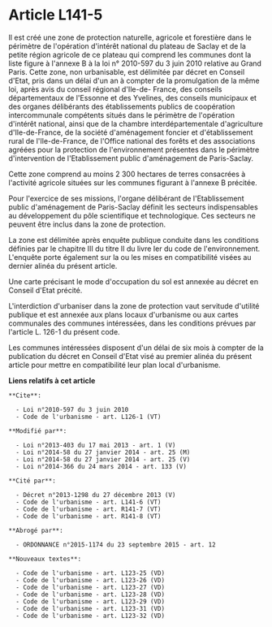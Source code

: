 # Article L141-5

Il est créé une zone de protection naturelle, agricole et forestière dans le périmètre de l'opération d'intérêt national du
plateau de Saclay et de la petite région agricole de ce plateau qui comprend les communes dont la liste figure à l'annexe B à
la loi n° 2010-597 du 3 juin 2010 relative au Grand Paris. Cette zone, non urbanisable, est délimitée par décret en Conseil
d'Etat, pris dans un délai d'un an à compter de la promulgation de la même loi, après avis du conseil régional d'Ile-de-
France, des conseils départementaux de l'Essonne et des Yvelines, des conseils municipaux et des organes délibérants des
établissements publics de coopération intercommunale compétents situés dans le périmètre de l'opération d'intérêt national,
ainsi que de la chambre interdépartementale d'agriculture d'Ile-de-France, de la société d'aménagement foncier et
d'établissement rural de l'Ile-de-France, de l'Office national des forêts et des associations agréées pour la protection de
l'environnement présentes dans le périmètre d'intervention de l'Etablissement public d'aménagement de Paris-Saclay. 

Cette zone comprend au moins 2 300 hectares de terres consacrées à l'activité agricole situées sur les communes figurant à
l'annexe B précitée. 

Pour l'exercice de ses missions, l'organe délibérant de l'Etablissement public d'aménagement de Paris-Saclay définit les
secteurs indispensables au développement du pôle scientifique et technologique. Ces secteurs ne peuvent être inclus dans la
zone de protection. 

La zone est délimitée après enquête publique conduite dans les conditions définies par le chapitre III du titre II du livre
Ier du code de l'environnement. L'enquête porte également sur la ou les mises en compatibilité visées au dernier alinéa du
présent article. 

Une carte précisant le mode d'occupation du sol est annexée au décret en Conseil d'Etat précité. 

L'interdiction d'urbaniser dans la zone de protection vaut servitude d'utilité publique et est annexée aux plans locaux
d'urbanisme ou aux cartes communales des communes intéressées, dans les conditions prévues par l'article L. 126-1 du présent
code. 

Les communes intéressées disposent d'un délai de six mois à compter de la publication du décret en Conseil d'Etat visé au
premier alinéa du présent article pour mettre en compatibilité leur plan local d'urbanisme.

**Liens relatifs à cet article**

	**Cite**:

	  - Loi n°2010-597 du 3 juin 2010
	  - Code de l'urbanisme - art. L126-1 (VT)

	**Modifié par**:

	  - Loi n°2013-403 du 17 mai 2013 - art. 1 (V)
	  - Loi n°2014-58 du 27 janvier 2014 - art. 25 (M)
	  - Loi n°2014-58 du 27 janvier 2014 - art. 25 (V)
	  - Loi n°2014-366 du 24 mars 2014 - art. 133 (V)

	**Cité par**:

	  - Décret n°2013-1298 du 27 décembre 2013 (V)
	  - Code de l'urbanisme - art. L141-6 (VT)
	  - Code de l'urbanisme - art. R141-7 (VT)
	  - Code de l'urbanisme - art. R141-8 (VT)

	**Abrogé par**:

	  - ORDONNANCE n°2015-1174 du 23 septembre 2015 - art. 12

	**Nouveaux textes**:

	  - Code de l'urbanisme - art. L123-25 (VD)
	  - Code de l'urbanisme - art. L123-26 (VD)
	  - Code de l'urbanisme - art. L123-27 (VD)
	  - Code de l'urbanisme - art. L123-28 (VD)
	  - Code de l'urbanisme - art. L123-29 (VD)
	  - Code de l'urbanisme - art. L123-31 (VD)
	  - Code de l'urbanisme - art. L123-32 (VD)
